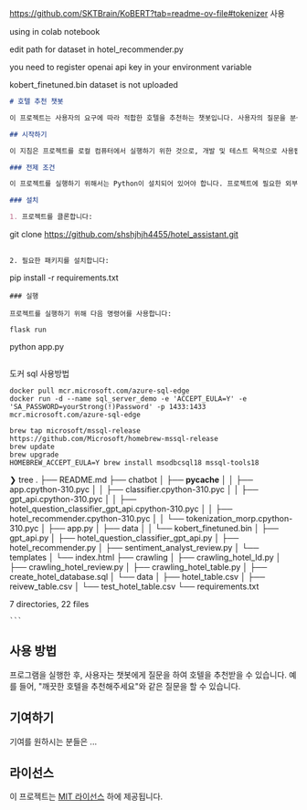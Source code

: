 https://github.com/SKTBrain/KoBERT?tab=readme-ov-file#tokenizer 사용

using in colab notebook

edit path for dataset in hotel_recommender.py

you need to register openai api key in your environment variable

kobert_finetuned.bin dataset is not uploaded

```markdown
# 호텔 추천 챗봇

이 프로젝트는 사용자의 요구에 따라 적합한 호텔을 추천하는 챗봇입니다. 사용자의 질문을 분석하여 호텔 추천에 관련된 질문인 경우, 적합한 호텔을 추천합니다.

## 시작하기

이 지침은 프로젝트를 로컬 컴퓨터에서 실행하기 위한 것으로, 개발 및 테스트 목적으로 사용됩니다.

### 전제 조건

이 프로젝트를 실행하기 위해서는 Python이 설치되어 있어야 합니다. 프로젝트에 필요한 외부 라이브러리는 `requirements.txt`를 통해 설치할 수 있습니다.

### 설치

1. 프로젝트를 클론합니다:
```

git clone https://github.com/shshjhjh4455/hotel_assistant.git

```

2. 필요한 패키지를 설치합니다:

```

pip install -r requirements.txt

```
### 실행

프로젝트를 실행하기 위해 다음 명령어를 사용합니다:

flask run

```

python app.py

```

```

도커 sql 사용방법

```
docker pull mcr.microsoft.com/azure-sql-edge
docker run -d --name sql_server_demo -e 'ACCEPT_EULA=Y' -e 'SA_PASSWORD=yourStrong(!)Password' -p 1433:1433 mcr.microsoft.com/azure-sql-edge

brew tap microsoft/mssql-release https://github.com/Microsoft/homebrew-mssql-release
brew update
brew upgrade
HOMEBREW_ACCEPT_EULA=Y brew install msodbcsql18 mssql-tools18

```

❯ tree
.
├── README.md
├── chatbot
│ ├── **pycache**
│ │ ├── app.cpython-310.pyc
│ │ ├── classifier.cpython-310.pyc
│ │ ├── gpt_api.cpython-310.pyc
│ │ ├── hotel_question_classifier_gpt_api.cpython-310.pyc
│ │ ├── hotel_recommender.cpython-310.pyc
│ │ └── tokenization_morp.cpython-310.pyc
│ ├── app.py
│ ├── data
│ │ └── kobert_finetuned.bin
│ ├── gpt_api.py
│ ├── hotel_question_classifier_gpt_api.py
│ ├── hotel_recommender.py
│ ├── sentiment_analyst_review.py
│ └── templates
│ └── index.html
├── crawling
│ ├── crawling_hotel_Id.py
│ ├── crawling_hotel_review.py
│ ├── crawling_hotel_table.py
│ ├── create_hotel_database.sql
│ └── data
│ ├── hotel_table.csv
│ ├── reivew_table.csv
│ └── test_hotel_table.csv
└── requirements.txt

7 directories, 22 files

    ```

## 사용 방법

프로그램을 실행한 후, 사용자는 챗봇에게 질문을 하여 호텔을 추천받을 수 있습니다. 예를 들어, "깨끗한 호텔을 추천해주세요"와 같은 질문을 할 수 있습니다.

## 기여하기

기여를 원하시는 분들은 ...

## 라이선스

이 프로젝트는 [MIT 라이선스](LICENSE) 하에 제공됩니다.

```

```
